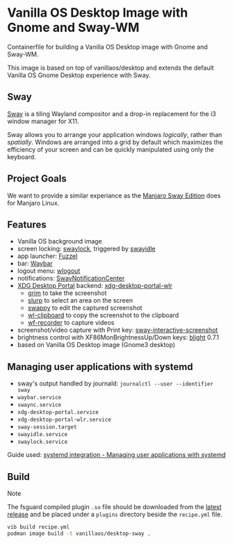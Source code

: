 # Vanilla OS Desktop Image with Gnome and Sway-WM

Containerfile for building a Vanilla OS Desktop image with Gnome and Sway-WM. 

This image is based on top of vanillaos/desktop and extends the default Vanilla OS Gnome Desktop experience with Sway.

## Sway

[Sway](https://swaywm.org/) is a tiling Wayland compositor and a drop-in replacement for the i3 window manager for X11.

Sway allows you to arrange your application windows *logically*, rather than *spatially*.
Windows are arranged into a grid by default which maximizes the efficiency of your screen and can be quickly manipulated using only the keyboard. 

## Project Goals

We want to provide a similar experiance as the [Manjaro Sway Edition](https://github.com/manjaro-sway/manjaro-sway) does for Manjaro Linux.

## Features

 * Vanilla OS background image
 * screen locking: [swaylock](https://github.com/swaywm/swaylock), triggered by [swayidle](https://github.com/swaywm/swayidle)
 * app launcher: [Fuzzel](https://codeberg.org/dnkl/fuzzel)
 * bar: [Waybar](https://github.com/Alexays/Waybar)
 * logout menu: [wlogout](https://github.com/ArtsyMacaw/wlogout)
 * notifications: [SwayNotificationCenter](https://github.com/ErikReider/SwayNotificationCenter)
 * [XDG Desktop Portal](https://github.com/flatpak/xdg-desktop-portal) backend: [xdg-desktop-portal-wlr](https://github.com/emersion/xdg-desktop-portal-wlr)
   - [grim](https://sr.ht/~emersion/grim/) to take the screenshot
   - [slurp](https://github.com/emersion/slurp) to select an area on the screen
   - [swappy](https://github.com/jtheoof/swappy) to edit the captured screenshot
   - [wl-clipboard](https://github.com/bugaevc/wl-clipboard) to copy the screenshot to the clipboard
   - [wf-recorder](https://github.com/ammen99/wf-recorder) to capture videos
 * screenshot/video capture with Print key: [sway-interactive-screenshot](https://github.com/moverest/sway-interactive-screenshot)
 * brightness control with XF86MonBrightnessUp/Down keys: [blight](https://github.com/voltaireNoir/blight) 0.7.1
 * based on Vanilla OS Desktop image (Gnome3 desktop)

## Managing user applications with systemd

 * sway's output handled by journald: `journalctl --user --identifier sway`
 * `waybar.service`
 * `swaync.service`
 * `xdg-desktop-portal.service`
 * `xdg-desktop-portal-wlr.service`
 * `sway-session.target`
 * `swayidle.service`
 * `swaylock.service`

Guide used: [systemd integration - Managing user applications with systemd](https://github.com/swaywm/sway/wiki/Systemd-integration#managing-user-applications-with-systemd)

## Build

> [!NOTE]
> The fsguard compiled plugin `.so` file should be downloaded from the [latest release](https://github.com/Vanilla-OS/vib-fsguard/releases/latest) and be placed under a `plugins` directory beside the `recipe.yml` file.

```bash
vib build recipe.yml
podman image build -t vanillaos/desktop-sway .
```
